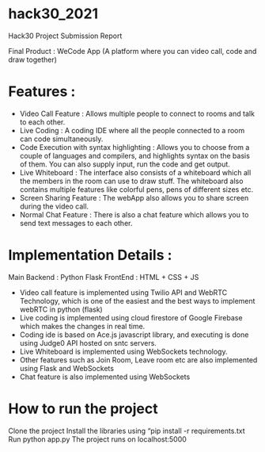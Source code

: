 ﻿# hack30_2021

Hack30 Project Submission Report 

Final Product : WeCode App (A platform where you can video call, code and draw together)

# Features : 

- Video Call Feature : Allows multiple people to connect to rooms and talk to each other. 
- Live Coding : A coding IDE where all the people connected to a room can code simultaneously.
- Code Execution with syntax highlighting : Allows you to choose from a couple of languages and compilers, and highlights syntax on the basis of them. You can also supply input, run the code and get output. 
- Live Whiteboard : The interface also consists of a whiteboard which all the members in the room can use to draw stuff. The whiteboard also contains multiple features like colorful pens, pens of different sizes etc. 
- Screen Sharing Feature : The webApp also allows you to share screen during the video call. 
- Normal Chat Feature : There is also a chat feature which allows you to send text messages to each other.

# Implementation Details : 

Main Backend : Python Flask
FrontEnd : HTML + CSS + JS

- Video call feature is implemented using Twilio API and WebRTC Technology, which is one of the easiest and the best ways to implement webRTC in python (flask)
- Live coding is implemented using cloud firestore of Google Firebase which makes the changes in real time. 
- Coding ide is based on Ace.js javascript library, and executing is done using Judge0 API hosted on sntc servers. 
- Live Whiteboard is implemented using WebSockets technology.
- Other features such as Join Room, Leave room etc are also implemented using Flask and WebSockets
- Chat feature is also implemented using WebSockets

# How to run the project

Clone the project
Install the libraries using “pip install -r requirements.txt
Run python app.py
The project runs on localhost:5000


